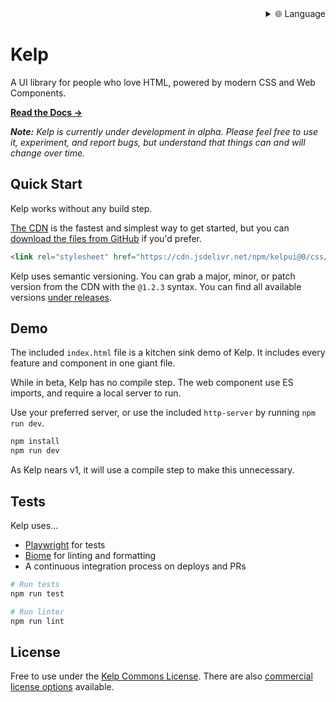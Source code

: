 
<div align="right">
  <details>
    <summary >🌐 Language</summary>
    <div>
      <div align="right">
        <p><a href="https://openaitx.github.io/view.html?user=cferdinandi&project=kelp&lang=en">English</a></p>
        <p><a href="https://openaitx.github.io/view.html?user=cferdinandi&project=kelp&lang=zh-CN">简体中文</a></p>
        <p><a href="https://openaitx.github.io/view.html?user=cferdinandi&project=kelp&lang=zh-TW">繁體中文</a></p>
        <p><a href="https://openaitx.github.io/view.html?user=cferdinandi&project=kelp&lang=ja">日本語</a></p>
        <p><a href="https://openaitx.github.io/view.html?user=cferdinandi&project=kelp&lang=ko">한국어</a></p>
        <p><a href="https://openaitx.github.io/view.html?user=cferdinandi&project=kelp&lang=hi">हिन्दी</a></p>
        <p><a href="https://openaitx.github.io/view.html?user=cferdinandi&project=kelp&lang=th">ไทย</a></p>
        <p><a href="https://openaitx.github.io/view.html?user=cferdinandi&project=kelp&lang=fr">Français</a></p>
        <p><a href="https://openaitx.github.io/view.html?user=cferdinandi&project=kelp&lang=de">Deutsch</a></p>
        <p><a href="https://openaitx.github.io/view.html?user=cferdinandi&project=kelp&lang=es">Español</a></p>
        <p><a href="https://openaitx.github.io/view.html?user=cferdinandi&project=kelp&lang=it">Itapano</a></p>
        <p><a href="https://openaitx.github.io/view.html?user=cferdinandi&project=kelp&lang=ru">Русский</a></p>
        <p><a href="https://openaitx.github.io/view.html?user=cferdinandi&project=kelp&lang=pt">Português</a></p>
        <p><a href="https://openaitx.github.io/view.html?user=cferdinandi&project=kelp&lang=nl">Nederlands</a></p>
        <p><a href="https://openaitx.github.io/view.html?user=cferdinandi&project=kelp&lang=pl">Polski</a></p>
        <p><a href="https://openaitx.github.io/view.html?user=cferdinandi&project=kelp&lang=ar">العربية</a></p>
        <p><a href="https://openaitx.github.io/view.html?user=cferdinandi&project=kelp&lang=fa">فارسی</a></p>
        <p><a href="https://openaitx.github.io/view.html?user=cferdinandi&project=kelp&lang=tr">Türkçe</a></p>
        <p><a href="https://openaitx.github.io/view.html?user=cferdinandi&project=kelp&lang=vi">Tiếng Việt</a></p>
        <p><a href="https://openaitx.github.io/view.html?user=cferdinandi&project=kelp&lang=id">Bahasa Indonesia</a></p>
      </div>
    </div>
  </details>
</div>

# Kelp

A UI library for people who love HTML, powered by modern CSS and Web Components.

**[Read the Docs &rarr;](https://kelpui.com)**

_**Note:** Kelp is currently under development in alpha. Please feel free to use it, experiment, and report bugs, but understand that things can and will change over time._



## Quick Start

Kelp works without any build step.

[The CDN](https://cdn.jsdelivr.net/npm/kelpui/) is the fastest and simplest way to get started, but you can [download the files from GitHub](https://github.com/cferdinandi/kelp) if you'd prefer.

```html
<link rel="stylesheet" href="https://cdn.jsdelivr.net/npm/kelpui@0/css/kelp.css">
```

Kelp uses semantic versioning. You can grab a major, minor, or patch version from the CDN with the `@1.2.3` syntax. You can find all available versions [under releases](https://github.com/cferdinandi/kelp/tags).



## Demo

The included `index.html` file is a kitchen sink demo of Kelp. It includes every feature and component in one giant file.

While in beta, Kelp has no compile step. The web component use ES imports, and require a local server to run.

Use your preferred server, or use the included `http-server` by running `npm run dev`.

```bash
npm install
npm run dev
```

As Kelp nears v1, it will use a compile step to make this unnecessary.



## Tests

Kelp uses... 

- [Playwright](https://playwright.dev) for tests
- [Biome](https://biomejs.dev) for linting and formatting
- A continuous integration process on deploys and PRs

```bash
# Run tests
npm run test

# Run linter
npm run lint
```



## License

Free to use under the [Kelp Commons License](https://github.com/cferdinandi/kelp/blob/main/LICENSE.md). There are also [commercial license options](/license/) available.